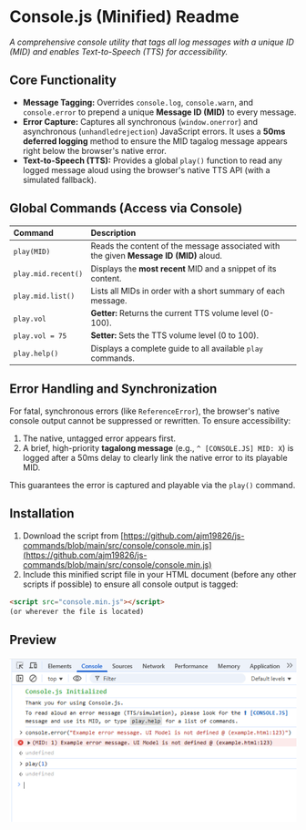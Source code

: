 # Console.js (Minified) Readme

*A comprehensive console utility that tags all log messages with a unique ID (MID) and enables Text-to-Speech (TTS) for accessibility.*

## Core Functionality

* **Message Tagging:** Overrides `console.log`, `console.warn`, and `console.error` to prepend a unique **Message ID (MID)** to every message.
* **Error Capture:** Captures all synchronous (`window.onerror`) and asynchronous (`unhandledrejection`) JavaScript errors. It uses a **50ms deferred logging** method to ensure the MID tagalog message appears right below the browser's native error.
* **Text-to-Speech (TTS):** Provides a global `play()` function to read any logged message aloud using the browser's native TTS API (with a simulated fallback).

## Global Commands (Access via Console)

| Command | Description |
| :--- | :--- |
| `play(MID)` | Reads the content of the message associated with the given **Message ID (MID)** aloud. |
| `play.mid.recent()` | Displays the **most recent** MID and a snippet of its content. |
| `play.mid.list()` | Lists all MIDs in order with a short summary of each message. |
| `play.vol` | **Getter:** Returns the current TTS volume level (0-100). |
| `play.vol = 75` | **Setter:** Sets the TTS volume level (0 to 100). |
| `play.help()` | Displays a complete guide to all available `play` commands. |

## Error Handling and Synchronization

For fatal, synchronous errors (like `ReferenceError`), the browser's native console output cannot be suppressed or rewritten. To ensure accessibility:

1.  The native, untagged error appears first.
2.  A brief, high-priority **tagalong message** (e.g., `^ [CONSOLE.JS] MID: X`) is logged after a 50ms delay to clearly link the native error to its playable MID.

This guarantees the error is captured and playable via the `play()` command.

## Installation
1.  Download the script from [https://github.com/ajm19826/js-commands/blob/main/src/console/console.min.js](https://github.com/ajm19826/js-commands/blob/main/src/console/console.min.js)
2.  Include this minified script file in your HTML document (before any other scripts if possible) to ensure all console output is tagged:

```html
<script src="console.min.js"></script>
(or wherever the file is located)
```
## Preview
<img src="https://raw.githubusercontent.com/ajm19826/js-commands/refs/heads/main/src/console/img/preview.png" alt="Preview">
